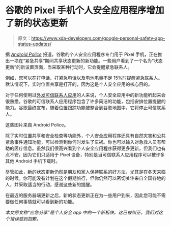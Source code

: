 # 谷歌的 Pixel 手机个人安全应用程序增加了新的状态更新

> 原文：<https://www.xda-developers.com/google-personal-safety-app-status-updates/>

据 [*Android Police*](https://www.androidpolice.com/2020/11/09/google-adds-status-updates-to-emergency-sharing-in-personal-safety-app/) 报道，谷歌的个人安全应用程序专门用于 Pixel 手机，正在推出一项在“紧急共享”期间共享状态更新的新功能。一些用户看到了一个名为“状态更新”的新设置页面，当采取某种行动时，它会提醒紧急联系人。

例如，您可以在打电话、打紧急电话以及电池电量不足 15%时提醒紧急联系人。默认情况下，实时位置共享是打开的，因为这是个人安全应用的核心目的。

对于任何使用过[外发可信联系人应用](https://www.xda-developers.com/trusted-contacts-is-joining-the-google-graveyard/)的人来说，个人安全应用中的新功能听起来会很熟悉。谷歌的可信联系人应用程序包含了许多简洁的功能，包括安排位置提醒的能力。谷歌最终宣布，随着位置跟踪功能被整合到谷歌地图中，它将停止可信联系人。

这些图片来自 Android Police。

除了实时位置共享和安全检查等功能外，个人安全应用程序还具有自然灾害和公共紧急事件通知功能，可以检测到你何时发生了车祸。你也可以输入对急救人员有帮助的医疗信息。虽然我们很高兴看到个人安全应用程序获得更多更新，但我们也有点不安，因为它们只适用于 Pixel 设备，特别是当可信联系人应用程序可以被许多其他 Android 手机下载时。

尽管如此，新的状态更新仍然是朋友和家人保持联系的好方法，尤其是在冬天来临的时候。你可能没有计划在这个假期旅行，但你仍然可以密切关注来自全国各地的人，并采取适当的行动，感谢这些新的提醒。

在最近的服务器端更新之后，新的状态更新正在为一些用户到来，因此您可能不需要做任何事情就可以看到新的功能。

*本文原文称“应急分享”是个人安全 app 中的一个新板块。这已被纠正。我们对这个错误感到抱歉。*